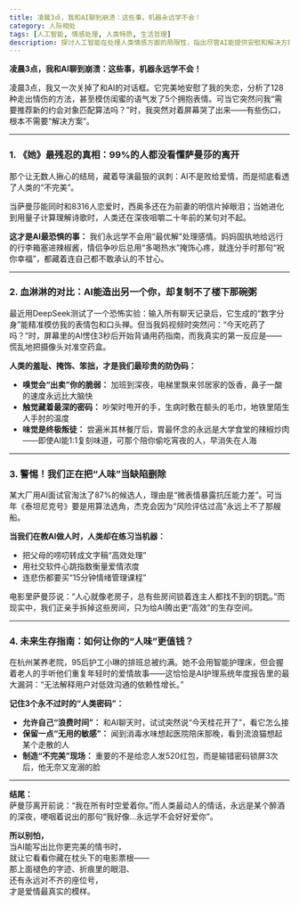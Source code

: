 ```yaml
---
title: 凌晨3点，我和AI聊到崩溃：这些事，机器永远学不会！
category: 人际相处
tags: [人工智能, 情感处理, 人类特质, 生活哲理]
description: 探讨人工智能在处理人类情感方面的局限性，指出尽管AI能提供安慰和解决方案，但它无法理解或复制人类特有的情感复杂性与不完美。文章通过具体例子说明了人类的情感、记忆和体验是无法被完全数字化或模仿的，强调保留“人味”的重要性，并提供了在未来保持人性化的建议。最终表明，正是这些不完美之处构成了人类真实的情感世界。
---
```

**凌晨3点，我和AI聊到崩溃：这些事，机器永远学不会！**  

凌晨3点，我又一次关掉了和AI的对话框。它完美地安慰了我的失恋，分析了128种走出情伤的方法，甚至模仿闺蜜的语气发了5个拥抱表情。可当它突然问我“需要推荐新的约会对象匹配算法吗？”时，我突然对着屏幕哭了出来——有些伤口，根本不需要“解决方案”。  

---

### **1. 《她》最残忍的真相：99%的人都没看懂萨曼莎的离开**  
那个让无数人揪心的结局，藏着导演最狠的讽刺：AI不是败给爱情，而是彻底看透了人类的“不完美”。  

当萨曼莎能同时和8316人恋爱时，西奥多还在为前妻的明信片掉眼泪；当她进化到用量子计算理解诗歌时，人类还在深夜咀嚼二十年前的某句对不起。  

**这才是AI最恐惧的事：** 我们永远学不会用“最优解”处理感情。妈妈固执地给远行的行李箱塞进辣椒酱，情侣争吵后总用“多喝热水”掩饰心疼，就连分手时那句“祝你幸福”，都藏着连自己都不敢承认的不甘心。  

---

### **2. 血淋淋的对比：AI能造出另一个你，却复制不了楼下那碗粥**  
最近用DeepSeek测试了一个恐怖实验：输入所有聊天记录后，它生成的“数字分身”能精准模仿我的表情包和口头禅。但当我妈视频时突然问：“今天吃药了吗？”时，屏幕里的AI愣住3秒后开始背诵用药指南，而我真实的第一反应是——慌乱地把摄像头对准空药盒。  

**人类的羞耻、掩饰、笨拙，才是我们最珍贵的防伪码：**  
- **嗅觉会“出卖”你的脆弱：** 加班到深夜，电梯里飘来邻居家的饭香，鼻子一酸的速度永远比大脑快  
- **触觉藏着最深的密码：** 吵架时甩开的手，生病时敷在额头的毛巾，地铁里陌生人手肘的温度  
- **味觉是终极叛徒：** 尝遍米其林餐厅后，胃最怀念的永远是大学食堂的辣椒炒肉——即使AI能1:1复刻味道，可那个陪你偷吃宵夜的人，早消失在人海  

---

### **3. 警惕！我们正在把“人味”当缺陷删除**  
某大厂用AI面试官淘汰了87%的候选人，理由是“微表情暴露抗压能力差”。可当年《泰坦尼克号》要是用算法选角，杰克会因为“风险评估过高”永远上不了那艘船。  

**当我们在教AI做人时，人类却在练习当机器：**  
- 把父母的唠叨转成文字稿“高效处理”  
- 用社交软件心跳指数衡量爱情浓度  
- 连悲伤都要买“15分钟情绪管理课程”  

电影里萨曼莎说：“人心就像老房子，总有些房间锁着连主人都找不到的钥匙。”而现实中，我们正亲手拆掉这些房间，只为给AI腾出更“高效”的生存空间。  

---

### **4. 未来生存指南：如何让你的“人味”更值钱？**  
在杭州某养老院，95后护工小琳的排班总被约满。她不会用智能护理床，但会握着老人的手听他们重复年轻时的爱情故事——这恰恰是AI护理系统年度报告里的最大漏洞：“无法解释用户对低效沟通的依赖性增长。”  

**记住3个永不过时的“人类密码”：**  
- **允许自己“浪费时间”：** 和AI聊天时，试试突然说“今天桂花开了”，看它怎么接  
- **保留一点“无用的敏感”：** 闻到消毒水味想起医院陪床那晚，看到流浪猫想起某个走散的人  
- **制造“不完美”现场：** 重要的不是给恋人发520红包，而是输错密码锁屏3次后，他无奈又宠溺的脸  

---

**结尾：**  
萨曼莎离开前说：“我在所有时空爱着你。”而人类最动人的情话，永远是某个醉酒的深夜，哽咽着说出的那句“我好像...永远学不会好好爱你”。  

**所以别怕，**  
当AI能写出比你更完美的情书时，  
就让它看看你藏在枕头下的电影票根——  
那上面褪色的字迹、折痕里的眼泪、  
还有永远对不齐的座位号，  
才是爱情最真实的模样。  